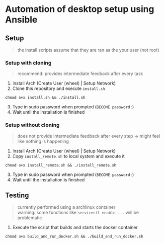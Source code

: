 # Automation of desktop setup using Ansible
## Setup
> the install scripts assume that they are ran as the your user (not root)
### Setup with cloning
> recommend: provides intermediate feedback after every task 
1. Install Arch (Create User (wheel) | Setup Network)
2. Clone this repository and execute `install.sh`
```
chmod a+x install.sh && ./install.sh
```
3. Type in sudo password when prompted (`BECOME password:`)
4. Wait until the installation is finished
### Setup without cloning
> does not provide intermediate feedback after every step -> might feel like nothing is happening
1. Install Arch (Create User (wheel) | Setup Network)
2. Copy `install_remote.sh` to local system and execute it  
```
chmod a+x install_remote.sh && ./install_remote.sh
```
3. Type in sudo password when prompted (`BECOME password:`)
4. Wait until the installation is finished
## Testing
> currently performed using a archlinux container  
> warning: some functions like `servicectl enable ...` will be problematic
1. Execute the script that builds and starts the docker container
```
chmod a+x build_and_run_docker.sh && ./build_and_run_docker.sh
```
